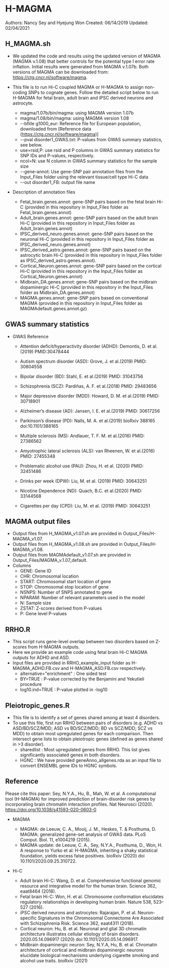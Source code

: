 # H-MAGMA
Authors: Nancy Sey and Hyejung Won
Created: 06/14/2019 
Updated: 02/04/2021 

## H_MAGMA.sh
* We updated the code and results using the updated version of MAGMA (MAGMA v.1.08) that better controls for the potential type I error rate inflation. Initial results were generated from MAGMA v.1.07b. Both versions of MAGMA can be downloaded from: https://ctg.cncr.nl/software/magma. 
* This file is to run Hi-C coupled MAGMA or H-MAGMA to assign non-coding SNPs to cognate genes. Follow the detailed script below to run H-MAGMA for fetal brain, adult brain and iPSC derived neurons and astrocyte.
   - magma/1.07b/bin/magma: using MAGMA version 1.07b 
   - magma/1.08/bin/magma: using MAGMA version 1.08
   - --bfiile g1000_eur: Reference file for European population, downloaded from [Reference data (https://ctg.cncr.nl/software/magma)]
   - --pval disorder1_GWAS.txt: P-values from GWAS summary statistics, see below. 
   - use=rsid,P: use rsid and P columns in GWAS summary statistics for SNP IDs and P-values, respectively.
   - ncol=N: use N column in GWAS summary statistics for the sample size
   - --gene-annot: Use gene-SNP pair annotation files from the Input_Files folder using the relevant tissue/cell type Hi-C data 
   - --out disorder1_FB: output file name
   
* Description of annotation files
   - Fetal_brain.genes.annot: gene-SNP pairs based on the fetal brain Hi-C (provided in this repository in Input_Files folder as Fetal_brain.genes.annot)
   - Adult_brain.genes.annot: gene-SNP pairs based on the adult brain Hi-C (provided in this repository in Input_Files folder as Adult_brain.genes.annot)
   - IPSC_derived_neuro.genes.annot: gene-SNP pairs based on the neuronal Hi-C (provided in this repository in Input_Files folder as IPSC_derived_neuro.genes.annot)
   - IPSC_derived_astro.genes.annot: gene-SNP pairs based on the astrocytic brain Hi-C (provided in this repository in Input_Files folder as IPSC_derived_astro.genes.annot).
   - Cortical_Neuron.genes.annot: gene-SNP pairs based on the cortical Hi-C (provided in this repository in the Input_Files folder as Cortical_Neuron.genes.annot)
   - Midbrain_DA.genes.annot: gene-SNP pairs based on the midbrain dopaminergic Hi-C (provided in this repository in the Input_Files folder as Midbrain_DA.genes.annot)
   - MAGMA.genes.annot: gene-SNP pairs based on conventional MAGMA (provided in this repository in Input_Files folder as MAGMAdefault.genes.annot.gz)
   
## GWAS summary statistics
* GWAS Reference
   - Attention deficit/hyperactivity disorder (ADHD): Demontis, D. et al.(2019) PMID:30478444

   - Autism spectrum disorder (ASD): Grove, J. et al.(2019) PMID: 30804558 

   - Bipolar disorder (BD): Stahl, E. et al.(2019) PMID: 31043756

   - Schizophrenia (SCZ): Pardiñas, A. F. et al.(2018) PMID: 29483656 

   - Major depressive disorder (MDD): Howard, D. M. et al.(2019) PMID: 30718901 

   - Alzheimer’s disease (AD): Jansen, I. E. et al.(2019) PMID: 30617256
 
   - Parkinson’s disease (PD): Nalls, M. A. et al.(2019) bioRxiv 388165 doi:10.1101/388165

   - Multiple sclerosis (MS): Andlauer, T. F. M. et al.(2016) PMID: 27386562

   - Amyotrophic lateral sclerosis (ALS): van Rheenen, W. et al.(2016) PMID: 27455348
   
   - Problematic alcohol use (PAU): Zhou, H.  et al. (2020) PMID: 32451486
   
   - Drinks per week (DPW): Liu, M. et al. (2019) PMID: 30643251
   
   - Nicotine Dependence (ND): Quach, B.C. et al.(2020) PMID: 33144568
   
   - Cigarettes per day (CPD): Liu, M. et al. (2019) PMID: 30643251


## MAGMA output files 
* Output files from H_MAGMA_v1.07.sh are provided in Output_Files/H-MAGMA_v1.07.
* Output files from H_MAGMA_v1.08.sh are provided in Output_Files/H-MAGMA_v1.08.
* Output files from MAGMAdefault_v1.07.sh are provided in Output_Files/MAGMA_v.1.07_default.
* Columns
   - GENE: Gene ID
   - CHR: Chromosomal location
   - START: Chromosomal start location of gene
   - STOP: Chromosomal stop location of gene
   - NSNPS: Number of SNPS annotated to gene
   - NPARAM: Number of relevant parameters used in the model
   - N: Sample size
   - ZSTAT: Z-scores derived from P-values
   - P: Gene level P-values 
   
## RRHO.R
* This script runs gene-level overlap between two disorders based on Z-scores from H-MAGMA outputs. 
* Here we provide an example code using fetal brain Hi-C MAGMA outputs for ADHD and ASD. 
* Input files are provided in RRHO_example_input folder as H-MAGMA_ADHD.FB.csv and H-MAGMA_ASD.FB.csv respectively.
   -  alternative="enrichment" : One sided test 
   -  BY=TRUE : P-value corrected by the Benjamini and Yekutieli procedure
   -  log10.ind=TRUE : P-value plotted in -log10

## Pleiotropic_genes.R
* This file is to identify a set of genes shared among at least 4 disorders. 
* To use this file, first run RRHO between pairs of disorders (e.g. ADHD vs ASD/BD/SCZ/MDD; ASD vs BD/SCZ/MDD; BD vs SCZ/MDD; SCZ vs MDD) to obtain most upregulated genes for each comparison. Then intersect gene lists to obtain pleiotropic genes (defined as genes shared in >3 disorder). 
   - sharedlist : Most upregulated genes from RRHO. This list gives significantly associated genes in both disorders.
   - HGNC : We have provided geneAnno_allgenes.rda as an input file to convert ENSEMBL gene IDs to HGNC symbols. 
               
## Reference
Please cite this paper: Sey, N.Y.A., Hu, B., Mah, W. et al. A computational tool (H-MAGMA) for improved prediction of brain-disorder risk genes by incorporating brain chromatin interaction profiles. Nat Neurosci (2020). https://doi.org/10.1038/s41593-020-0603-0

* MAGMA
   - MAGMA: de Leeuw, C. A., Mooij, J. M., Heskes, T. & Posthuma, D. MAGMA: generalized gene-set analysis of GWAS data. PLoS Comput. Biol. 11, e1004219 (2015).
   - MAGMA update: de Leeuw, C. A., Sey, N.Y.A., Posthuma, D., Won, H. A response to Yurko et al: H-MAGMA, inheriting a shaky statistical foundation, yields excess false positives. bioRxiv (2020) doi 10.1101/2020.09.25.310722.

* Hi-C
   - Adult brain Hi-C: Wang, D. et al. Comprehensive functional genomic resource and integrative model for the human brain. Science 362, eaat8464 (2018).
   - Fetal brain Hi-C: Won, H. et al. Chromosome conformation elucidates regulatory relationships in developing human brain. Nature 538, 523–527 (2016).
   - iPSC derived neurons and astrocytes: Rajarajan, P. et al. Neuron-specific Signatures in the Chromosomal Connectome Are Associated with Schizophrenia Risk. Science 362, eaat4311 (2018).
   - Cortical neuron: Hu, B. et al. Neuronal and glial 3D chromatin architecture illustrates cellular etiology of brain disorders. 2020.05.14.096917 (2020) doi:10.1101/2020.05.14.096917.
   - Midbrain dopaminergic neuron: Sey, N.Y.A, Hu, B. et al. Chromatin architecture of cortical and midbrain dopaminergic neurons elucidate biological mechanisms underlying cigarette smoking and alcohol use traits. bioRxiv (2021)

